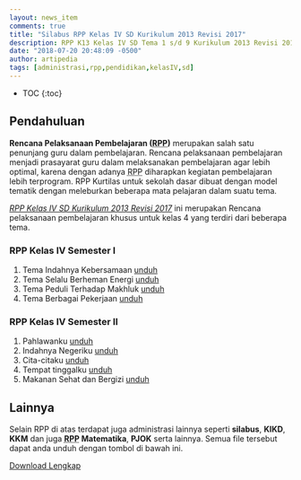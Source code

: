 ```yaml
---
layout: news_item
comments: true
title: "Silabus RPP Kelas IV SD Kurikulum 2013 Revisi 2017"
description: RPP K13 Kelas IV SD Tema 1 s/d 9 Kurikulum 2013 Revisi 2017, Dilengkapi Administrasi lainnya seperti Silabus, KKM, KIKD, dan lainnya.
date: "2018-07-20 20:48:09 -0500"
author: artipedia
tags: [administrasi,rpp,pendidikan,kelasIV,sd]
---
```

* TOC
{:toc}

## Pendahuluan
**Rencana Pelaksanaan Pembelajaran (<acronym title="Rencana Pelaksanaan Pembelajaran">RPP</acronym>)** merupakan salah satu penunjang guru dalam pembelajaran. Rencana pelaksanaan pembelajaran menjadi prasayarat guru dalam melaksanakan pembelajaran agar lebih optimal, karena dengan adanya <acronym title="Rencana Pelaksanaan Pembelajaran">RPP</acronym> diharapkan kegiatan pembelajaran lebih terprogram. RPP Kurtilas untuk sekolah dasar dibuat dengan model tematik dengan meleburkan beberapa mata pelajaran dalam suatu tema.

*[RPP Kelas IV SD Kurikulum 2013 Revisi 2017](/wiki/silabus-rpp-kelas-iv-sd-kurikulum-2013.html "RPP Kelas IV SD Kurikulum 2013 Revisi 2017" )* ini merupakan Rencana pelaksanaan pembelajaran khusus untuk kelas 4 yang terdiri dari beberapa tema.

### RPP Kelas IV Semester I
1. Tema Indahnya Kebersamaan [unduh](https://docs.google.com/uc?export=download&id=0B2TRF1kiJacLNlJZcllwRlB6WUU "unduh rpp kelas 4 tematik")
2. Tema Selalu Berheman Energi [unduh](https://docs.google.com/uc?export=download&id=0B2TRF1kiJacLWEJOVnF4elhYb1U "unduh rpp kelas 4 tematik")
3. Tema Peduli Terhadap Makhluk [unduh](https://docs.google.com/uc?export=download&id=0B2TRF1kiJacLU0dnQW5kVmVZT28 "unduh rpp kelas 4 tematik")
4. Tema Berbagai Pekerjaan [unduh](https://docs.google.com/uc?export=download&id=0B2TRF1kiJacLV2FPcllFU21OaWM "unduh rpp kelas 4 tematik")

### RPP Kelas IV Semester II
1. Pahlawanku [unduh](https://docs.google.com/uc?export=download&id=0B2TRF1kiJacLdFVJOGNyTnQ2VlE "unduh rpp kelas 4 tematik")
2. Indahnya Negeriku [unduh](https://docs.google.com/uc?export=download&id=0B2TRF1kiJacLTGxSWFVVODlPNTQ "unduh rpp kelas 4 tematik")
3. Cita-citaku [unduh](https://docs.google.com/uc?export=download&id=0B2TRF1kiJacLU1hqeUdFc2x4QUk "unduh rpp kelas 4 tematik")
4. Tempat tinggalku [unduh](https://docs.google.com/uc?export=download&id=0B2TRF1kiJacLVUh4NWpES1JZVEk "unduh rpp kelas 4 tematik")
5. Makanan Sehat dan Bergizi [unduh](https://docs.google.com/uc?export=download&id==0B2TRF1kiJacLbDFWVU1LUTNWZmM "unduh rpp kelas 4 tematik")

## Lainnya
Selain RPP di atas terdapat juga administrasi lainnya seperti **silabus**, **KIKD**, **KKM** dan juga **<acronym title="Rencana Pelaksanaan Pembelajaran">RPP</acronym> Matematika**, **PJOK** serta lainnya.
Semua file tersebut dapat anda unduh dengan tombol di bawah ini.

<p><a class="button download" href="https://docs.google.com/uc?export=download&id=1Y0WXE84ZSDTnpSFS6I7Xo8dgwIEdIDfp" rel="nofollow" target="_blank" title="Download">Download Lengkap</a></p>
